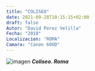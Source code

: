 ```yaml
---
title: "COLISEO"
date: 2021-09-28T10:15:15+02:00
draft: false
Autor: "David Perez Velilla"
Fecha: "2018"
Localizacion: "ROMA"
Camara: "Canon 600D"
---
```


![imagen](/img/9.jpg)
***Coliseo. Roma***